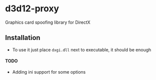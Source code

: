 # d3d12-proxy
Graphics card spoofing library for DirectX

## Installation
* To use it just place `dxgi.dll` next to executable, it should be enough

#### TODO
* Adding ini support for some options 

